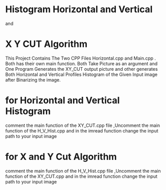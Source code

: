 # Histogram Horizontal and Vertical
and
# X Y CUT Algorithm

This Project Contains The Two CPP Files Horizontal.cpp and Main.cpp . Both has their own main function. Both Take Picture as an argument and One Program Generates the XY_CUT output picture and other generates Both Horizontal and Vertical Profiles Histogram of the Given Input image after Binarizing the image.

# for Horizontal and Vertical Histogram
comment the main function of the XY_CUT.cpp file ,Uncomment the main function of the H_V_Hist.cpp and in the imread function change the input path to your input image

# for X and Y Cut Algorithm
comment the main function of the H_V_Hist.cpp file ,Uncomment the main function of the XY_CUT.cpp and in the imread function change the input path to your input image

